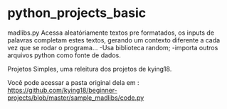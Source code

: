 # python_projects_basic
 

madlibs.py
    Acessa aleatóriamente textos pre formatados, os inputs de palavras completam estes textos, gerando um contexto diferente a cada vez que se rodar o programa...
    -Usa biblioteca random;
    -importa outros arquivos python como fonte de dados.



Projetos Simples, uma releitura dos projetos de kying18.

Você pode acessar a pasta original dela em :
https://github.com/kying18/beginner-projects/blob/master/sample_madlibs/code.py
